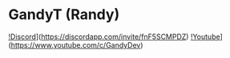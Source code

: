 # GandyT (Randy)

[!Discord](https://img.shields.io/discord/754767660859916289.svg)](https://discordapp.com/invite/fnF5SCMPDZ)
[!Youtube](https://img.shields.io/youtube/channel/subscribers/UCCXPbsFPxLh8jZp3xGEC2Eg)](https://www.youtube.com/c/GandyDev)

